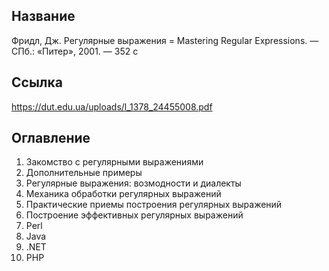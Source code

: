 ## Название

Фридл, Дж. Регулярные выражения = Mastering Regular Expressions. — СПб.: «Питер», 2001. — 352 с

## Ссылка

https://dut.edu.ua/uploads/l_1378_24455008.pdf

## Оглавление

1. Закомство с регулярными выражениями
2. Дополнительные примеры
3. Регулярные выражения: возмодности и диалекты
4. Механика обработки регулярных выражений
5. Практические приемы построения регулярных выражений
6. Построение эффективных регулярных выражений
7. Perl
8. Java
9. .NET
10. PHP
